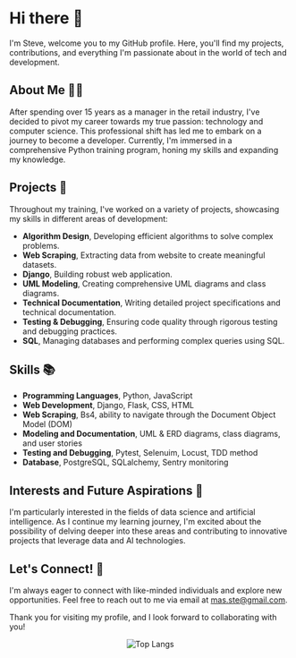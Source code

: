 # Hi there :wave:

I'm Steve, welcome you to my GitHub profile. Here, you'll find my projects, contributions, and everything I'm passionate about in the world of tech and development.

## About Me :man_technologist:
After spending over 15 years as a manager in the retail industry, I've decided to pivot my career towards my true passion: technology and computer science. This professional shift has led me to embark on a journey to become a developer. Currently, I'm immersed in a comprehensive Python training program, honing my skills and expanding my knowledge.

## Projects :wrench:
Throughout my training, I've worked on a variety of projects, showcasing my skills in different areas of development:

- **Algorithm Design**, Developing efficient algorithms to solve complex problems.
- **Web Scraping**, Extracting data from website to create meaningful datasets.
- **Django**, Building robust web application.
- **UML Modeling**, Creating comprehensive UML diagrams and class diagrams.
- **Technical Documentation**, Writing detailed project specifications and technical documentation.
- **Testing & Debugging**, Ensuring code quality through rigorous testing and debugging practices.
- **SQL**, Managing databases and performing complex queries using SQL.

## Skills :books:
- **Programming Languages**, Python, JavaScript
- **Web Development**, Django, Flask, CSS, HTML
- **Web Scraping**, Bs4, ability to navigate through the Document Object Model (DOM)
- **Modeling and Documentation**, UML & ERD diagrams, class diagrams, and user stories
- **Testing and Debugging**, Pytest, Selenuim, Locust, TDD method
- **Database**, PostgreSQL, SQLalchemy, Sentry monitoring

## Interests and Future Aspirations :rocket:
I'm particularly interested in the fields of data science and artificial intelligence. As I continue my learning journey, I'm excited about the possibility of delving deeper into these areas and contributing to innovative projects that leverage data and AI technologies.

## Let's Connect! :incoming_envelope:
I'm always eager to connect with like-minded individuals and explore new opportunities. Feel free to reach out to me via email at mas.ste@gmail.com.

Thank you for visiting my profile, and I look forward to collaborating with you!

<div align="center">
  <img src="https://github-readme-stats.vercel.app/api/top-langs/?username=githubstevemas&layout=compact" alt="Top Langs" />
</div>
